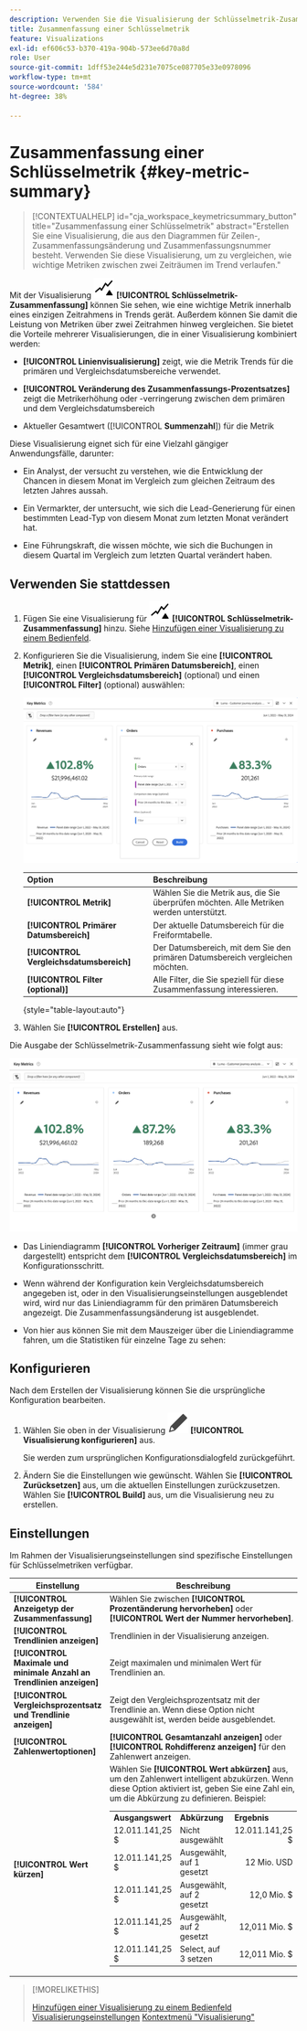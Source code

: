 ```yaml
---
description: Verwenden Sie die Visualisierung der Schlüsselmetrik-Zusammenfassung, um die Leistung der Kennzahlen über zwei Timelines hinweg zu vergleichen.
title: Zusammenfassung einer Schlüsselmetrik
feature: Visualizations
exl-id: ef606c53-b370-419a-904b-573ee6d70a8d
role: User
source-git-commit: 1dff53e244e5d231e7075ce087705e33e0978096
workflow-type: tm+mt
source-wordcount: '584'
ht-degree: 38%

---
```


# Zusammenfassung einer Schlüsselmetrik {#key-metric-summary}

<!-- markdownlint-disable MD034 -->

>[!CONTEXTUALHELP]
>id="cja_workspace_keymetricsummary_button"
>title="Zusammenfassung einer Schlüsselmetrik"
>abstract="Erstellen Sie eine Visualisierung, die aus den Diagrammen für Zeilen-, Zusammenfassungsänderung und Zusammenfassungsnummer besteht. Verwenden Sie diese Visualisierung, um zu vergleichen, wie wichtige Metriken zwischen zwei Zeiträumen im Trend verlaufen."

<!-- markdownlint-enable MD034 -->


Mit der Visualisierung ![Schlüsselmetriken](/help/assets/icons/KeyMetrics.svg) **[!UICONTROL Schlüsselmetrik-Zusammenfassung]** können Sie sehen, wie eine wichtige Metrik innerhalb eines einzigen Zeitrahmens in Trends gerät. Außerdem können Sie damit die Leistung von Metriken über zwei Zeitrahmen hinweg vergleichen. Sie bietet die Vorteile mehrerer Visualisierungen, die in einer Visualisierung kombiniert werden:

* **[!UICONTROL Linienvisualisierung]** zeigt, wie die Metrik Trends für die primären und Vergleichsdatumsbereiche verwendet.

* **[!UICONTROL Veränderung des Zusammenfassungs-Prozentsatzes]** zeigt die Metrikerhöhung oder -verringerung zwischen dem primären und dem Vergleichsdatumsbereich

* Aktueller Gesamtwert ([!UICONTROL **Summenzahl**]) für die Metrik

Diese Visualisierung eignet sich für eine Vielzahl gängiger Anwendungsfälle, darunter:

* Ein Analyst, der versucht zu verstehen, wie die Entwicklung der Chancen in diesem Monat im Vergleich zum gleichen Zeitraum des letzten Jahres aussah.

* Ein Vermarkter, der untersucht, wie sich die Lead-Generierung für einen bestimmten Lead-Typ von diesem Monat zum letzten Monat verändert hat.

* Eine Führungskraft, die wissen möchte, wie sich die Buchungen in diesem Quartal im Vergleich zum letzten Quartal verändert haben.

## Verwenden Sie stattdessen 

1. Fügen Sie eine Visualisierung für ![KeyMetrics](/help/assets/icons/KeyMetrics.svg) **[!UICONTROL Schlüsselmetrik-Zusammenfassung]** hinzu. Siehe [Hinzufügen einer Visualisierung zu einem Bedienfeld](freeform-analysis-visualizations.md#add-visualizations-to-a-panel).

1. Konfigurieren Sie die Visualisierung, indem Sie eine **[!UICONTROL Metrik]**, einen **[!UICONTROL Primären Datumsbereich]**, einen **[!UICONTROL Vergleichsdatumsbereich]** (optional) und einen **[!UICONTROL Filter]** (optional) auswählen:

   ![Schlüsselmetrikkonfiguration, die die Optionen für Metrik, Primärdatumsbereich, Vergleichsdatumsbereich und Segment anzeigt.](assets/key-metrics-config.png)

   | Option | Beschreibung |
   | --- | --- |
   | **[!UICONTROL Metrik]** | Wählen Sie die Metrik aus, die Sie überprüfen möchten. Alle Metriken werden unterstützt. |
   | **[!UICONTROL Primärer Datumsbereich]** | Der aktuelle Datumsbereich für die Freiformtabelle. |
   | **[!UICONTROL Vergleichsdatumsbereich]** | Der Datumsbereich, mit dem Sie den primären Datumsbereich vergleichen möchten. |
   | **[!UICONTROL Filter (optional)]** | Alle Filter, die Sie speziell für diese Zusammenfassung interessieren. |

   {style="table-layout:auto"}

1. Wählen Sie **[!UICONTROL Erstellen]** aus.

<!--## How the Key Metric Summary visualization handles the comparison date range

(This will probably release in January. Per Jaden Howell)

* If the primary date range is set to the panel date range, there are 2-6 options that are considered 'relative' to the primary date range. These usually include the previous period (same amount of time immediately proceeding the primary date range), and 52 weeks prior to that date range.

* If the comparison date range is set to one of the 'relative' options, upon updating the primary date range, the comparison date range updates to the period immediate preceding the panel date range.

* If your comparison date range is *not* set to a 'relative' option, then updating the panel date range changes your primary date range, but has no effect on the comparison date range.

**Example 1**

Primary date range is set to the panel's date range: 'Yesterday'
Comparison date range is set to a relative date range, one of: 'Previous day', 'Same day last week', 'Same day 4 weeks prior', 'Same day last month', 'Same day last year', or 'Same day 52 weeks prior'.
When I change the panel's date range to 'This month', the comparison date range will update to 'Previous month'.

**Example 2**
 
Primary date range is set to the panel's date range: 'Yesterday'
Comparison date range is set to a non-relative date range, such as 'Feb 2nd, 2022', 'Highest sales day', 'Last week', etc. 

>[!NOTE]
>
>Last week is relative to the day the project is opened on, but it is not based on the panel's date range of 'Yesterday'. In other cases, such as if the panel's date range was 'This week', it may be relative.

When you change the panel's date range to '4 days ago', the comparison date range remains at the previous selection. -->

Die Ausgabe der Schlüsselmetrik-Zusammenfassung sieht wie folgt aus:

![Schlüsselmetrikausgabe, die die Metrik, die Zusammenfassungsänderung, die Zusammenfassungsnummer und die Liniendiagramme anzeigt.](assets/key-metrics.png)

* Das Liniendiagramm **[!UICONTROL Vorheriger Zeitraum]** (immer grau dargestellt) entspricht dem **[!UICONTROL Vergleichsdatumsbereich]** im Konfigurationsschritt.

* Wenn während der Konfiguration kein Vergleichsdatumsbereich angegeben ist, oder in den Visualisierungseinstellungen ausgeblendet wird, wird nur das Liniendiagramm für den primären Datumsbereich angezeigt. Die Zusammenfassungsänderung ist ausgeblendet.

* Von hier aus können Sie mit dem Mauszeiger über die Liniendiagramme fahren, um die Statistiken für einzelne Tage zu sehen:


## Konfigurieren

Nach dem Erstellen der Visualisierung können Sie die ursprüngliche Konfiguration bearbeiten.

1. Wählen Sie oben in der Visualisierung ![Bearbeiten](/help/assets/icons/Edit.svg) **[!UICONTROL Visualisierung konfigurieren]** aus.

   Sie werden zum ursprünglichen Konfigurationsdialogfeld zurückgeführt.

1. Ändern Sie die Einstellungen wie gewünscht. Wählen Sie **[!UICONTROL Zurücksetzen]** aus, um die aktuellen Einstellungen zurückzusetzen. Wählen Sie **[!UICONTROL Build]** aus, um die Visualisierung neu zu erstellen.

## Einstellungen

Im Rahmen der Visualisierungseinstellungen sind spezifische Einstellungen für Schlüsselmetriken verfügbar.

| Einstellung | Beschreibung |
|---|---|
| **[!UICONTROL Anzeigetyp der Zusammenfassung]** | Wählen Sie zwischen **[!UICONTROL Prozentänderung hervorheben]** oder **[!UICONTROL Wert der Nummer hervorheben]**. |
| **[!UICONTROL Trendlinien anzeigen]** | Trendlinien in der Visualisierung anzeigen. |
| **[!UICONTROL Maximale und minimale Anzahl an Trendlinien anzeigen]** | Zeigt maximalen und minimalen Wert für Trendlinien an. |
| **[!UICONTROL Vergleichsprozentsatz und Trendlinie anzeigen]** | Zeigt den Vergleichsprozentsatz mit der Trendlinie an. Wenn diese Option nicht ausgewählt ist, werden beide ausgeblendet. |
| **[!UICONTROL Zahlenwertoptionen]** | **[!UICONTROL Gesamtanzahl anzeigen]** oder **[!UICONTROL Rohdifferenz anzeigen]** für den Zahlenwert anzeigen. |
| **[!UICONTROL Wert kürzen]** | Wählen Sie **[!UICONTROL Wert abkürzen]** aus, um den Zahlenwert intelligent abzukürzen. Wenn diese Option aktiviert ist, geben Sie eine Zahl ein, um die Abkürzung zu definieren. Beispiel:<br/><table><tr><td>**Ausgangswert**</td><td>**Abkürzung**</td><td>**Ergebnis**</td></tr><tr><td>12.011.141,25 $</td><td>Nicht ausgewählt</td><td  align="right">12.011.141,25 $</td></tr><tr><td>12.011.141,25 $</td><td>Ausgewählt, auf 1 gesetzt</td><td align="right">12 Mio. USD</td></tr><tr><td>12.011.141,25 $</td><td>Ausgewählt, auf 2 gesetzt</td><td  align="right">12,0 Mio. $</td></tr><tr><td>12.011.141,25 $</td><td>Ausgewählt, auf 2 gesetzt</td><td align="right">12,011 Mio. $</td></tr><tr><td>12.011.141,25 $</td><td>Select, auf 3 setzen</td><td align="right">12,011 Mio. $</td></tr></table> |

>[!MORELIKETHIS]
>
>[Hinzufügen einer Visualisierung zu einem Bedienfeld](/help/analysis-workspace/visualizations/freeform-analysis-visualizations.md#add-visualizations-to-a-panel)
>[Visualisierungseinstellungen](/help/analysis-workspace/visualizations/freeform-analysis-visualizations.md#settings)
>[Kontextmenü &quot;Visualisierung&quot;](/help/analysis-workspace/visualizations/freeform-analysis-visualizations.md#context-menu)
>
